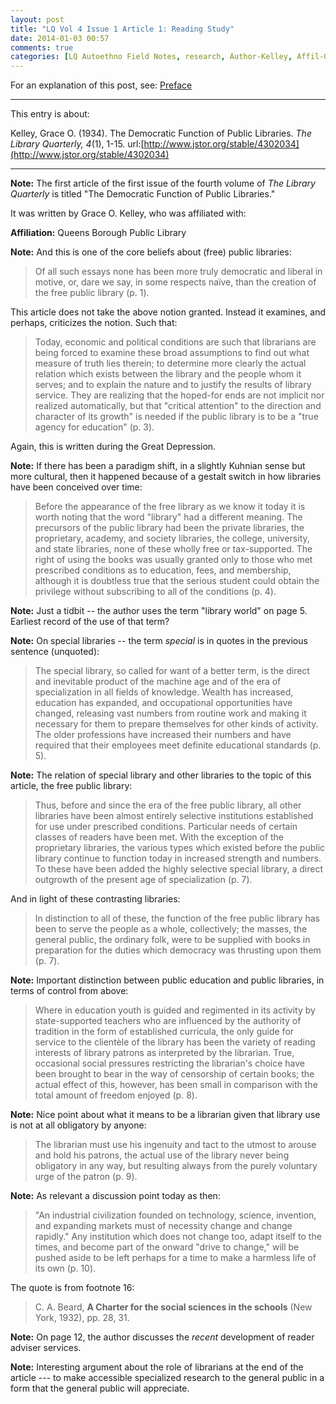 ```yaml
---
layout: post
title: "LQ Vol 4 Issue 1 Article 1: Reading Study"
date: 2014-01-03 00:57
comments: true
categories: [LQ Autoethno Field Notes, research, Author-Kelley, Affil-Queens Borough Public Library]
---
```


For an explanation of this post, see:
[Preface](/blog/2013/08/14/lq-autoethnography-research-journal-preface/)

---

This entry is about:

Kelley, Grace O. (1934). The Democratic Function of
Public Libraries. *The Library Quarterly, 4*(1), 1-15.
url:[http://www.jstor.org/stable/4302034](http://www.jstor.org/stable/4302034)

---

**Note:** The first article of the first issue of the
fourth volume of *The Library Quarterly* is titled "The
Democratic Function of Public Libraries."

It was written by Grace O. Kelley, who was affiliated
with:

**Affiliation:** Queens Borough Public Library

**Note:** And this is one of the core beliefs about
(free) public libraries:

> Of all such essays none has been more truly democratic
> and liberal in motive, or, dare we say, in some
> respects naïve, than the creation of the free public
> library (p. 1).

This article does not take the above notion granted.
Instead it examines, and perhaps, criticizes the notion.
Such that:

> Today, economic and political conditions are such that
> librarians are being forced to examine these broad
> assumptions to find out what measure of truth lies
> therein; to determine more clearly the actual relation
> which exists between the library and the people whom
> it serves; and to explain the nature and to justify
> the results of library service. They are realizing
> that the hoped-for ends are not implicit nor realized
> automatically, but that "critical attention" to the
> direction and character of its growth" is needed if
> the public library is to be a "true agency for
> education" (p. 3).

Again, this is written during the Great Depression.

**Note:** If there has been a paradigm shift, in a
slightly Kuhnian sense but more cultural, then it
happened because of a gestalt switch in how libraries
have been conceived over time:

> Before the appearance of the free library as we know
> it today it is worth noting that the word "library"
> had a different meaning. The precursors of the public
> library had been the private libraries, the
> proprietary, academy, and society libraries, the
> college, university, and state libraries, none of
> these wholly free or tax-supported. The right of using
> the books was usually granted only to those who met
> prescribed conditions as to education, fees, and
> membership, although it is doubtless true that the
> serious student could obtain the privilege without
> subscribing to all of the conditions (p. 4).

**Note:** Just a tidbit -- the author uses the term
"library world" on page 5. Earliest record of the use of
that term?

**Note:** On special libraries -- the term *special* is
in quotes in the previous sentence (unquoted):

> The special library, so called for want of a better
> term, is the direct and inevitable product of the
> machine age and of the era of specialization in all
> fields of knowledge. Wealth has increased, education
> has expanded, and occupational opportunities have
> changed, releasing vast numbers from routine work and
> making it necessary for them to prepare themselves for
> other kinds of activity. The older professions have
> increased their numbers and have required that their
> employees meet definite educational standards (p. 5).

**Note:** The relation of special library and other
libraries to the topic of this article, the free public
library:

> Thus, before and since the era of the free public
> library, all other libraries have been almost entirely
> selective institutions established for use under
> prescribed conditions. Particular needs of certain
> classes of readers have been met. With the exception
> of the proprietary libraries, the various types which
> existed before the public library continue to function
> today in increased strength and numbers. To these have
> been added the highly selective special library, a
> direct outgrowth of the present age of specialization
> (p. 7).

And in light of these contrasting libraries:

> In distinction to all of these, the function of the
> free public library has been to serve the people as a
> whole, collectively; the masses, the general public,
> the ordinary folk, were to be supplied with books in
> preparation for the duties which democracy was
> thrusting upon them (p. 7).

**Note:** Important distinction between public education
and public libraries, in terms of control from above:

> Where in education youth is guided and regimented in
> its activity by state-supported teachers who are
> influenced by the authority of tradition in the form
> of established curricula, the only guide for service
> to the clientèle of the library has been the variety
> of reading interests of library patrons as interpreted
> by the librarian. True, occasional social pressures
> restricting the librarian's choice have been brought
> to bear in the way of censorship of certain books; the
> actual effect of this, however, has been small in
> comparison with the total amount of freedom enjoyed
> (p. 8).

**Note:** Nice point about what it means to be a
librarian given that library use is not at all
obligatory by anyone:

> The librarian must use his ingenuity and tact to the
> utmost to arouse and hold his patrons, the actual use
> of the library never being obligatory in any way, but
> resulting always from the purely voluntary urge of the
> patron (p. 9).

**Note:** As relevant a discussion point today as then:

> "An industrial civilization founded on technology,
> science, invention, and expanding markets must of
> necessity change and change rapidly." Any institution
> which does not change too, adapt itself to the times,
> and become part of the onward "drive to change," will
> be pushed aside to be left perhaps for a time to make
> a harmless life of its own (p. 10).

The quote is from footnote 16:

> C. A. Beard, **A Charter for the social sciences in
> the schools** (New York, 1932), pp. 28, 31.

**Note:** On page 12, the author discusses the *recent*
development of reader adviser services.

**Note:** Interesting argument about the role of
librarians at the end of the article --- to make
accessible specialized research to the general public in
a form that the general public will appreciate.

